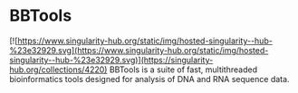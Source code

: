 # BBTools
[![https://www.singularity-hub.org/static/img/hosted-singularity--hub-%23e32929.svg](https://www.singularity-hub.org/static/img/hosted-singularity--hub-%23e32929.svg)](https://singularity-hub.org/collections/4220)
BBTools is a suite of fast, multithreaded bioinformatics tools designed for analysis of DNA and RNA sequence data.
